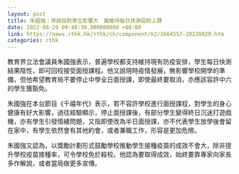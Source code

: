 ```yaml
---
layout: post
title: 朱國強：停面授對學生影響大　冀維持每日快測回校上課
date: 2022-08-29 09:40:30.000000000 +08:00
link: https://news.rthk.hk/rthk/ch/component/k2/1664553-20220829.htm
categories: rthk
---
```


教育界立法會議員朱國強表示，普遍學校都支持維持現有防疫安排，學生每日快測結果陰性，即可回校接受面授課程。他又說現時疫情發展，無影響學校開學的準備，但他希望教育局不要停止中學全日面授課，即使最終要取消，亦應該容許中六的學生獲豁免。

朱國強在本台節目《千禧年代》表示，若不容許學校進行面授課程，對學生的身心健康有好大影響，過往經驗顯示，停止面授課後，有部分學生變得終日沉迷打遊戲機，亦有學生引發情緒問題，又指即使改為半日面授課，亦不代表學生放學後會留在家中，有學生依然會有其他約會，或者兼職工作，形容是更加危險。

朱國強又認為，以獎勵計劃形式鼓勵學校推動學生接種疫苗的成效不會大，除非提升學校疫苗接種率，可令學校免於殺校。他認為要取得成效，始終要靠專家向家長多作解說，或者當局做更多宣傳。
